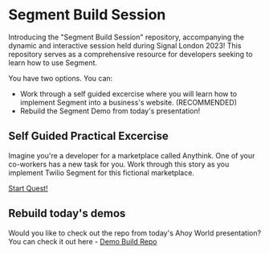 # Segment Build Session

Introducing the "Segment Build Session" repository, accompanying the dynamic and interactive session held during Signal London 2023! This repository serves as a comprehensive resource for developers seeking to learn how to use Segment.

You have two options. You can:
- Work through a self guided excercise where you will learn how to implement Segment into a business's website. (RECOMMENDED)
- Rebuild the Segment Demo from today's presentation! 


## Self Guided Practical Excercise

Imagine you're a developer for a marketplace called Anythink. One of your co-workers has a new task for you. Work through this story as you implement Twilio Segment for this fictional marketplace.

[Start Quest!](https://app.wilco.gg/guest?directQuestId=26d535e5-9c5d-4165-80c0-f1b6091dd247&forceGuest=true)

## Rebuild today's demos

Would you like to check out the repo from today's Ahoy World presentation? You can check it out here - [Demo Build Repo](https://github.com/IObert/twilio-segment-partycookies)
